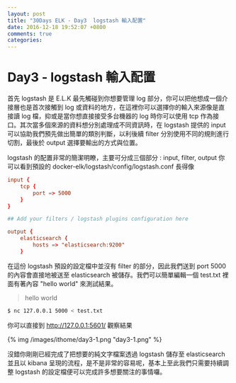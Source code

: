 ```yaml
---
layout: post
title: "30Days ELK - Day3  logstash 輸入配置"
date: 2016-12-18 19:52:07 +0800
comments: true
categories: 
---
```


Day3 - logstash 輸入配置
===

首先 logstash 是 E.L.K 最先觸碰到你想要管理 log 部分，你可以把他想成一個介接層也是首次接觸到 log 或資料的地方，在這裡你可以選擇你的輸入來源像是直接讀 log 檔，抑或是當你想直接接受多台機器的 log 時你可以使用 tcp 作為接口。其次當多個來源的資料想分別處理成不同資訊時，在 logstash 提供的 input 可以協助我們預先做出簡單的類別判斷，以利後續 filter 分別使用不同的規則進行切割，最後於 output 選擇要輸出的方式與位置。

logstash 的配置非常的簡潔明瞭，主要可分成三個部分 : input, filter, output
你可以看到預設的 docker-elk/logstash/config/logstash.conf 長得像

```toml
input {
    tcp {
        port => 5000
    }
}

## Add your filters / logstash plugins configuration here

output {
    elasticsearch {
        hosts => "elasticsearch:9200"
    }
```

在這份 logstash 預設的設定檔中並沒有 filter 的部分，因此我們送到 port 5000 的內容會直接地被送至 elasticsearch 被儲存。我們可以簡單編輯一個 test.txt 裡面有著內容 "hello world" 來測試結果。

>hello world

```bash
$ nc 127.0.0.1 5000 < test.txt
```

你可以直接到 http://127.0.0.1:5601/ 觀察結果

{% img /images/ithome/day3-1.png "day3-1.png" %}

沒錯你剛剛已經完成了把想要的純文字檔案透過 logstash 儲存至 elasticsearch 並且以 kibana 呈現的流程，是不是非常的容易呢，基本上至此我們只需要持續調整 logstash 的設定檔便可以完成許多想要關注的事情囉。
